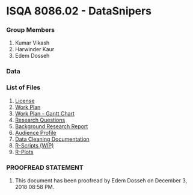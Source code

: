 # ISQA 8086.02 - DataSnipers

### Group Members
1. Kumar Vikash
2. Harwinder Kaur
3. Edem Dosseh

### Data

### List of Files

1. [License](/LICENSE)
2. [Work Plan](Deliverables/1%20Work%20Plan/Work%20Plan.md)
3. [Work Plan - Gantt Chart](Deliverables/1%20Work%20Plan/Work%20Plan%20-%20Gantt%20Chart.pdf)
4. [Research Questions](Deliverables//1%20Work%20Plan/Data%20Snipers%20Research%20Questions.md)
5. [Background Research Report](Deliverables//2%20Background%20Research%20Report)
6. [Audience Profile](Deliverables//3%20Audience%20Profile/Audience%20Profile.md)
7. [Data Cleaning Documentation](Deliverables/4%20Data%20Cleaning/Data%20Cleaning.md)
8. [R-Scripts (WIP)](Deliverables/5%20RScript)
9. [R-Plots](Deliverables/5%20RScript/Analysis_and_plots.md)

### PROOFREAD STATEMENT

1. This document has been proofread by Edem Dosseh on December 3, 2018 08:58 PM.
